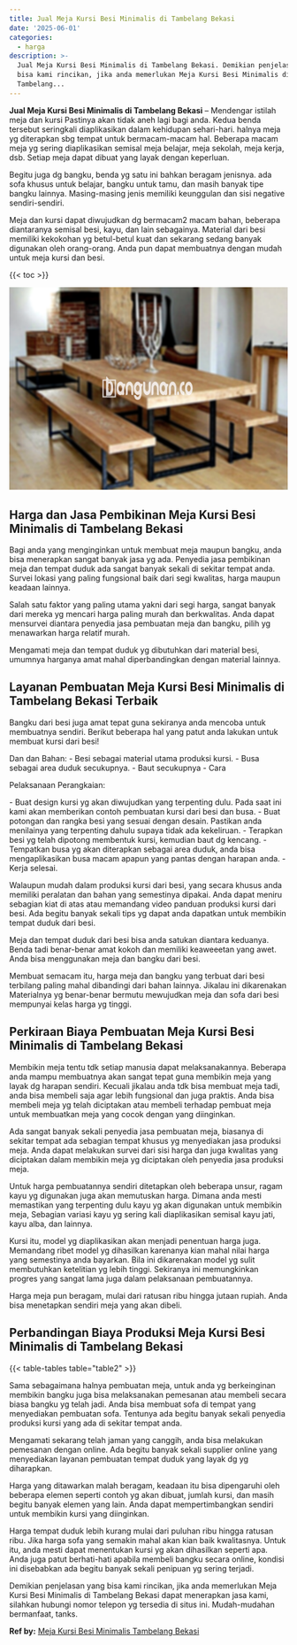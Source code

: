 ```yaml
---
title: Jual Meja Kursi Besi Minimalis di Tambelang Bekasi
date: '2025-06-01'
categories:
  - harga
description: >-
  Jual Meja Kursi Besi Minimalis di Tambelang Bekasi. Demikian penjelasan yang
  bisa kami rincikan, jika anda memerlukan Meja Kursi Besi Minimalis di
  Tambelang...
---
```


**Jual Meja Kursi Besi Minimalis di Tambelang Bekasi** – Mendengar istilah meja dan kursi Pastinya akan tidak aneh lagi bagi anda. Kedua benda tersebut seringkali diaplikasikan dalam kehidupan sehari-hari. halnya meja yg diterapkan sbg tempat untuk bermacam-macam hal. Beberapa macam meja yg sering diaplikasikan semisal meja belajar, meja sekolah, meja kerja, dsb. Setiap meja dapat dibuat yang layak dengan keperluan.

Begitu juga dg bangku, benda yg satu ini bahkan beragam jenisnya. ada sofa khusus untuk belajar, bangku untuk tamu, dan masih banyak tipe bangku lainnya. Masing-masing jenis memiliki keunggulan dan sisi negative sendiri-sendiri.

Meja dan kursi dapat diwujudkan dg bermacam2 macam bahan, beberapa diantaranya semisal besi, kayu, dan lain sebagainya. Material dari besi memiliki kekokohan yg betul-betul kuat dan sekarang sedang banyak digunakan oleh orang-orang. Anda pun dapat membuatnya dengan mudah untuk meja kursi dan besi.

{{< toc >}}

![Jual Meja Kursi Besi Minimalis di Tambelang Bekasi](/images/jual-meja-besi-murah32.png)

## Harga dan Jasa Pembikinan Meja Kursi Besi Minimalis di Tambelang Bekasi

Bagi anda yang menginginkan untuk membuat meja maupun bangku, anda bisa menerapkan sangat banyak jasa yg ada. Penyedia jasa pembikinan meja dan tempat duduk ada sangat banyak sekali di sekitar tempat anda. Survei lokasi yang paling fungsional baik dari segi kwalitas, harga maupun keadaan lainnya.

Salah satu faktor yang paling utama yakni dari segi harga, sangat banyak dari mereka yg mencari harga paling murah dan berkwalitas. Anda dapat mensurvei diantara penyedia jasa pembuatan meja dan bangku, pilih yg menawarkan harga relatif murah.

Mengamati meja dan tempat duduk yg dibutuhkan dari material besi, umumnya harganya amat mahal diperbandingkan dengan material lainnya.

## Layanan Pembuatan Meja Kursi Besi Minimalis di Tambelang Bekasi Terbaik

Bangku dari besi juga amat tepat guna sekiranya anda mencoba untuk membuatnya sendiri. Berikut beberapa hal yang patut anda lakukan untuk membuat kursi dari besi!

Dan dan Bahan: - Besi sebagai material utama produksi kursi. - Busa sebagai area duduk secukupnya. - Baut secukupnya - Cara

Pelaksanaan Perangkaian:

\- Buat design kursi yg akan diwujudkan yang terpenting dulu. Pada saat ini kami akan memberikan contoh pembuatan kursi dari besi dan busa. - Buat potongan dan rangka besi yang sesuai dengan desain. Pastikan anda menilainya yang terpenting dahulu supaya tidak ada kekeliruan. - Terapkan besi yg telah dipotong membentuk kursi, kemudian baut dg kencang. - Tempatkan busa yg akan diterapkan sebagai area duduk, anda bisa mengaplikasikan busa macam apapun yang pantas dengan harapan anda. - Kerja selesai.

Walaupun mudah dalam produksi kursi dari besi, yang secara khusus anda memiliki peralatan dan bahan yang semestinya dipakai. Anda dapat meniru sebagian kiat di atas atau memandang video panduan produksi kursi dari besi. Ada begitu banyak sekali tips yg dapat anda dapatkan untuk membikin tempat duduk dari besi.

Meja dan tempat duduk dari besi bisa anda satukan diantara keduanya. Benda tadi benar-benar amat kokoh dan memiliki keaweeetan yang awet. Anda bisa menggunakan meja dan bangku dari besi.

Membuat semacam itu, harga meja dan bangku yang terbuat dari besi terbilang paling mahal dibandingi dari bahan lainnya. Jikalau ini dikarenakan Materialnya yg benar-benar bermutu mewujudkan meja dan sofa dari besi mempunyai kelas harga yg tinggi.

## Perkiraan Biaya Pembuatan Meja Kursi Besi Minimalis di Tambelang Bekasi

Membikin meja tentu tdk setiap manusia dapat melaksanakannya. Beberapa anda mampu membuatnya akan sangat tepat guna membikin meja yang layak dg harapan sendiri. Kecuali jikalau anda tdk bisa membuat meja tadi, anda bisa membeli saja agar lebih fungsional dan juga praktis. Anda bisa membeli meja yg telah diciptakan atau membeli terhadap pembuat meja untuk membuatkan meja yang cocok dengan yang diinginkan.

Ada sangat banyak sekali penyedia jasa pembuatan meja, biasanya di sekitar tempat ada sebagian tempat khusus yg menyediakan jasa produksi meja. Anda dapat melakukan survei dari sisi harga dan juga kwalitas yang diciptakan dalam membikin meja yg diciptakan oleh penyedia jasa produksi meja.

Untuk harga pembuatannya sendiri ditetapkan oleh beberapa unsur, ragam kayu yg digunakan juga akan memutuskan harga. Dimana anda mesti memastikan yang terpenting dulu kayu yg akan digunakan untuk membikin meja, Sebagian variasi kayu yg sering kali diaplikasikan semisal kayu jati, kayu alba, dan lainnya.

Kursi itu, model yg diaplikasikan akan menjadi penentuan harga juga. Memandang ribet model yg dihasilkan karenanya kian mahal nilai harga yang semestinya anda bayarkan. Bila ini dikarenakan model yg sulit membutuhkan ketelitian yg lebih tinggi. Sekiranya ini memungkinkan progres yang sangat lama juga dalam pelaksanaan pembuatannya.

Harga meja pun beragam, mulai dari ratusan ribu hingga jutaan rupiah. Anda bisa menetapkan sendiri meja yang akan dibeli.

## Perbandingan Biaya Produksi Meja Kursi Besi Minimalis di Tambelang Bekasi

{{< table-tables table="table2" >}}

Sama sebagaimana halnya pembuatan meja, untuk anda yg berkeinginan membikin bangku juga bisa melaksanakan pemesanan atau membeli secara biasa bangku yg telah jadi. Anda bisa membuat sofa di tempat yang menyediakan pembuatan sofa. Tentunya ada begitu banyak sekali penyedia produksi kursi yang ada di sekitar tempat anda.

Mengamati sekarang telah jaman yang canggih, anda bisa melakukan pemesanan dengan online. Ada begitu banyak sekali supplier online yang menyediakan layanan pembuatan tempat duduk yang layak dg yg diharapkan.

Harga yang ditawarkan malah beragam, keadaan itu bisa dipengaruhi oleh beberapa elemen seperti contoh yg akan dibuat, jumlah kursi, dan masih begitu banyak elemen yang lain. Anda dapat mempertimbangkan sendiri untuk membikin kursi yang diinginkan.

Harga tempat duduk lebih kurang mulai dari puluhan ribu hingga ratusan ribu. Jika harga sofa yang semakin mahal akan kian baik kwalitasnya. Untuk itu, anda mesti dapat menentukan kursi yg akan dihasilkan seperti apa. Anda juga patut berhati-hati apabila membeli bangku secara online, kondisi ini disebabkan ada begitu banyak sekali penipuan yg sering terjadi.

Demikian penjelasan yang bisa kami rincikan, jika anda memerlukan Meja Kursi Besi Minimalis di Tambelang Bekasi dapat menerapkan jasa kami, silahkan hubungi nomor telepon yg tersedia di situs ini. Mudah-mudahan bermanfaat, tanks.

**Ref by:** [Meja Kursi Besi Minimalis Tambelang Bekasi](https://id.wikipedia.org/wiki/Meja)
